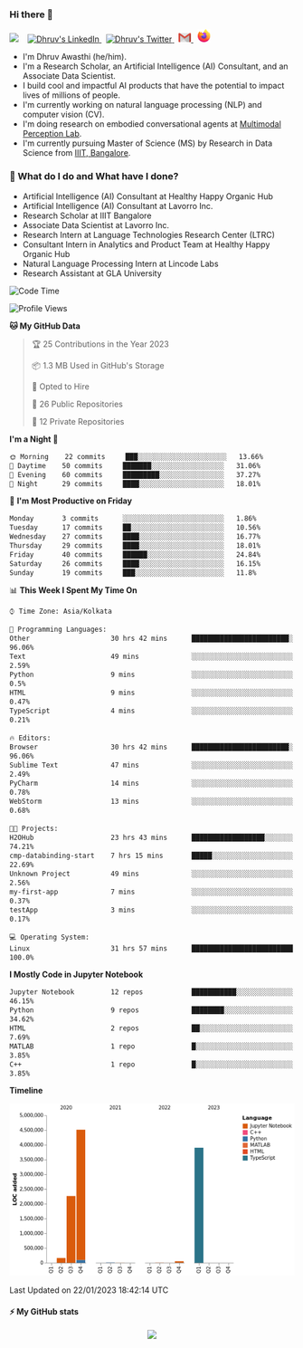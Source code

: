 ### Hi there 👋
![](https://komarev.com/ghpvc/?username=DhruvAwasthi&style=flat&label=VISITORS)&nbsp; &nbsp; 
<a href="https://www.linkedin.com/in/dhruv-awasthi/">
  <img alt="Dhruv's LinkedIn" width="22px" src="https://raw.githubusercontent.com/peterthehan/peterthehan/master/assets/linkedin.svg" />
</a> &nbsp; 
<a href="https://twitter.com/_dhruvawasthi">
  <img alt="Dhruv's Twitter" width="22px" src="https://raw.githubusercontent.com/peterthehan/peterthehan/master/assets/twitter.svg" >
</a> &nbsp; 
<a href="mailto: dhruvawasthicc@gmail.com">
  <img alt="Dhruv's Email" width="22px" src="https://github.com/raivo-otp/issuer-icons/blob/f2007535e72276907bb7d9b64c31304c83c0f043/vectors/google.com/google-gmail.svg">
</a> &nbsp;
<a href="http://dhruvawasthi.com">
  <img alt="Dhruv's Website" width="22px" src="https://github.com/raivo-otp/issuer-icons/blob/f2007535e72276907bb7d9b64c31304c83c0f043/vectors/firefox.com/firefox.svg">
</a>
  
- I'm Dhruv Awasthi (he/him).  
- I'm a Research Scholar, an Artificial Intelligence (AI) Consultant, and an Associate Data Scientist.   
- I build cool and impactful AI products that have the potential to impact lives of millions of people.   
- I'm currently working on natural language processing (NLP) and computer vision (CV).  
- I'm doing research on embodied conversational agents at [Multimodal Perception Lab](http://mpl.iiitb.ac.in/).    
- I'm currently pursuing Master of Science (MS) by Research in Data Science from [IIIT, Bangalore](https://www.iiitb.ac.in/).   


### 🌱 What do I do and What have I done? 
- Artificial Intelligence (AI) Consultant at Healthy Happy Organic Hub
- Artificial Intelligence (AI) Consultant at Lavorro Inc.
- Research Scholar at IIIT Bangalore
- Associate Data Scientist at Lavorro Inc.
- Research Intern at Language Technologies Research Center (LTRC)
- Consultant Intern in Analytics and Product Team at Healthy Happy Organic Hub
- Natural Language Processing Intern at Lincode Labs
- Research Assistant at GLA University


<!-- ### 📫 How to reach me?
- [LinkedIn](https://www.linkedin.com/in/dhruv-awasthi/) 
- [Twitter](https://twitter.com/_dhruvawasthi) 
- [Website](http://dhruvawasthi.com)
- [Email](dhruvawasthicc@gmail.com)  -->

<!-- #### 📊 This week I spent my time on: -->
<!--START_SECTION:waka-->
![Code Time](http://img.shields.io/badge/Code%20Time-69%20hrs%2055%20mins-blue)

![Profile Views](http://img.shields.io/badge/Profile%20Views-4-blue)

**🐱 My GitHub Data** 

> 🏆 25 Contributions in the Year 2023
 > 
> 📦 1.3 MB Used in GitHub's Storage 
 > 
> 💼 Opted to Hire
 > 
> 📜 26 Public Repositories 
 > 
> 🔑 12 Private Repositories  
 > 
**I'm a Night 🦉** 

```text
🌞 Morning    22 commits     ███░░░░░░░░░░░░░░░░░░░░░░   13.66% 
🌆 Daytime    50 commits     ███████░░░░░░░░░░░░░░░░░░   31.06% 
🌃 Evening    60 commits     █████████░░░░░░░░░░░░░░░░   37.27% 
🌙 Night      29 commits     ████░░░░░░░░░░░░░░░░░░░░░   18.01%

```
📅 **I'm Most Productive on Friday** 

```text
Monday       3 commits      ░░░░░░░░░░░░░░░░░░░░░░░░░   1.86% 
Tuesday      17 commits     ██░░░░░░░░░░░░░░░░░░░░░░░   10.56% 
Wednesday    27 commits     ████░░░░░░░░░░░░░░░░░░░░░   16.77% 
Thursday     29 commits     ████░░░░░░░░░░░░░░░░░░░░░   18.01% 
Friday       40 commits     ██████░░░░░░░░░░░░░░░░░░░   24.84% 
Saturday     26 commits     ████░░░░░░░░░░░░░░░░░░░░░   16.15% 
Sunday       19 commits     ███░░░░░░░░░░░░░░░░░░░░░░   11.8%

```


📊 **This Week I Spent My Time On** 

```text
⌚︎ Time Zone: Asia/Kolkata

💬 Programming Languages: 
Other                    30 hrs 42 mins      ████████████████████████░   96.06% 
Text                     49 mins             ░░░░░░░░░░░░░░░░░░░░░░░░░   2.59% 
Python                   9 mins              ░░░░░░░░░░░░░░░░░░░░░░░░░   0.5% 
HTML                     9 mins              ░░░░░░░░░░░░░░░░░░░░░░░░░   0.47% 
TypeScript               4 mins              ░░░░░░░░░░░░░░░░░░░░░░░░░   0.21%

🔥 Editors: 
Browser                  30 hrs 42 mins      ████████████████████████░   96.06% 
Sublime Text             47 mins             ░░░░░░░░░░░░░░░░░░░░░░░░░   2.49% 
PyCharm                  14 mins             ░░░░░░░░░░░░░░░░░░░░░░░░░   0.78% 
WebStorm                 13 mins             ░░░░░░░░░░░░░░░░░░░░░░░░░   0.68%

🐱‍💻 Projects: 
H2OHub                   23 hrs 43 mins      ██████████████████░░░░░░░   74.21% 
cmp-databinding-start    7 hrs 15 mins       █████░░░░░░░░░░░░░░░░░░░░   22.69% 
Unknown Project          49 mins             ░░░░░░░░░░░░░░░░░░░░░░░░░   2.56% 
my-first-app             7 mins              ░░░░░░░░░░░░░░░░░░░░░░░░░   0.37% 
testApp                  3 mins              ░░░░░░░░░░░░░░░░░░░░░░░░░   0.17%

💻 Operating System: 
Linux                    31 hrs 57 mins      █████████████████████████   100.0%

```

**I Mostly Code in Jupyter Notebook** 

```text
Jupyter Notebook         12 repos            ███████████░░░░░░░░░░░░░░   46.15% 
Python                   9 repos             ████████░░░░░░░░░░░░░░░░░   34.62% 
HTML                     2 repos             ██░░░░░░░░░░░░░░░░░░░░░░░   7.69% 
MATLAB                   1 repo              █░░░░░░░░░░░░░░░░░░░░░░░░   3.85% 
C++                      1 repo              █░░░░░░░░░░░░░░░░░░░░░░░░   3.85%

```


**Timeline**

![Chart not found](https://raw.githubusercontent.com/DhruvAwasthi/DhruvAwasthi/main/charts/bar_graph.png) 


 Last Updated on 22/01/2023 18:42:14 UTC
<!--END_SECTION:waka-->

<!-- #### :zap: Top langauges
<p align="center"><img src="https://github-readme-stats.vercel.app/api/top-langs/?username=DhruvAwasthi&layout=compact&hide=jupyter%20notebook"/>
 -->

#### :zap: My GitHub stats  
<p align="center"> <img src="https://github-readme-stats-git-masterrstaa-rickstaa.vercel.app/api?username=DhruvAwasthi&&count_private=true&show_icons=true)"/>


<!--
**DhruvAwasthi/DhruvAwasthi** is a ✨ _special_ ✨ repository because its `README.md` (this file) appears on your GitHub profile.

Here are some ideas to get you started:

- 🔭 I’m currently working on natural language processing, and computer vision.
- 🌱 I’m currently learning 
- 👯 I’m looking to collaborate on ...
- 🤔 I’m looking for help with ...
- 💬 Ask me about ...
- 📫 How to reach me: ...
- 😄 Pronouns: ...
- ⚡ Fun fact: ...
-->
